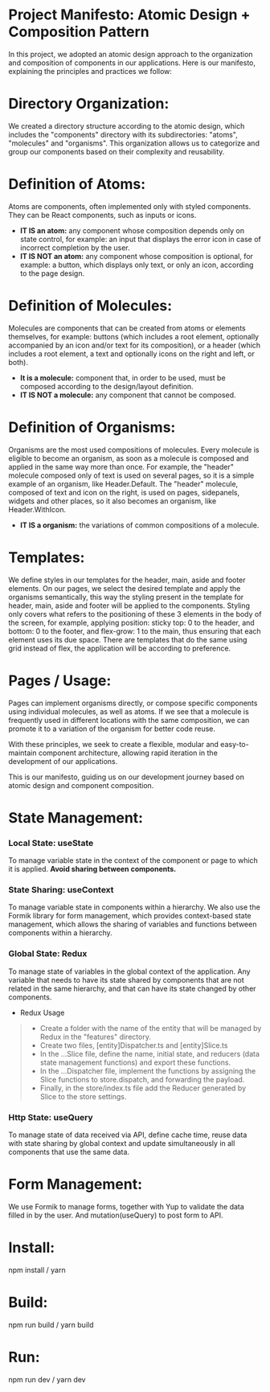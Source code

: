 # Project Manifesto: Atomic Design + Composition Pattern

In this project, we adopted an atomic design approach to the organization and composition of components in our applications. Here is our manifesto, explaining the principles and practices we follow:

# Directory Organization: 
We created a directory structure according to the atomic design, which includes the "components" directory with its subdirectories: "atoms", "molecules" and "organisms".
This organization allows us to categorize and group our components based on their complexity and reusability.

# Definition of Atoms:
Atoms are components, often implemented only with styled components.
They can be React components, such as inputs or icons.
* **IT IS an atom:** any component whose composition depends only on state control, for example: an input that displays the error icon in case of incorrect completion by the user.
* **IT IS NOT an atom:** any component whose composition is optional, for example: a button, which displays only text, or only an icon, according to the page design.

# Definition of Molecules:
Molecules are components that can be created from atoms or elements themselves, for example: buttons (which includes a root element, optionally accompanied by an icon and/or text for its composition), or a header (which includes a root element, a text and optionally icons on the right and left, or both).
* **It is a molecule:** component that, in order to be used, must be composed according to the design/layout definition.
* **IT IS NOT a molecule:** any component that cannot be composed.


# Definition of Organisms:
Organisms are the most used compositions of molecules. Every molecule is eligible to become an organism, as soon as a molecule is composed and applied in the same way more than once. For example, the "header" molecule composed only of text is used on several pages, so it is a simple example of an organism, like Header.Default. The "header" molecule, composed of text and icon on the right, is used on pages, sidepanels, widgets and other places, so it also becomes an organism, like Header.WithIcon.
* **IT IS a organism:** the variations of common compositions of a molecule.

# Templates:
We define styles in our templates for the header, main, aside and footer elements. On our pages, we select the desired template and apply the organisms semantically, this way the styling present in the template for header, main, aside and footer will be applied to the components. Styling only covers what refers to the positioning of these 3 elements in the body of the screen, for example, applying position: sticky top: 0 to the header, and bottom: 0 to the footer, and flex-grow: 1 to the main, thus ensuring that each element uses its due space. There are templates that do the same using grid instead of flex, the application will be according to preference.

# Pages / Usage:
Pages can implement organisms directly, or compose specific components using individual molecules, as well as atoms. If we see that a molecule is frequently used in different locations with the same composition, we can promote it to a variation of the organism for better code reuse.

With these principles, we seek to create a flexible, modular and easy-to-maintain component architecture, allowing rapid iteration in the development of our applications.

This is our manifesto, guiding us on our development journey based on atomic design and component composition.

# State Management:
### Local State: useState 
To manage variable state in the context of the component or page to which it is applied. 
**Avoid sharing between components.**
### State Sharing: useContext
To manage variable state in components within a hierarchy.
We also use the Formik library for form management, which provides context-based state management, which allows the sharing of variables and functions between components within a hierarchy.
### Global State: Redux
To manage state of variables in the global context of the application. Any variable that needs to have its state shared by components that are not related in the same hierarchy, and that can have its state changed by other components.
* Redux Usage
> * Create a folder with the name of the entity that will be managed by Redux in the "features" directory.
> * Create two files, [entity]Dispatcher.ts and [entity]Slice.ts
> * In the ...Slice file, define the name, initial state, and reducers (data state management functions) and export these functions.
> * In the ...Dispatcher file, implement the functions by assigning the Slice functions to store.dispatch, and forwarding the payload.
> * Finally, in the store/index.ts file add the Reducer generated by Slice to the store settings.

### Http State: useQuery
To manage state of data received via API, define cache time, reuse data with state sharing by global context and update simultaneously in all components that use the same data.

# Form Management:
We use Formik to manage forms, together with Yup to validate the data filled in by the user. And mutation(useQuery) to post form to API.

# Install:
npm install / yarn

# Build:
npm run build / yarn build

# Run:
npm run dev / yarn dev